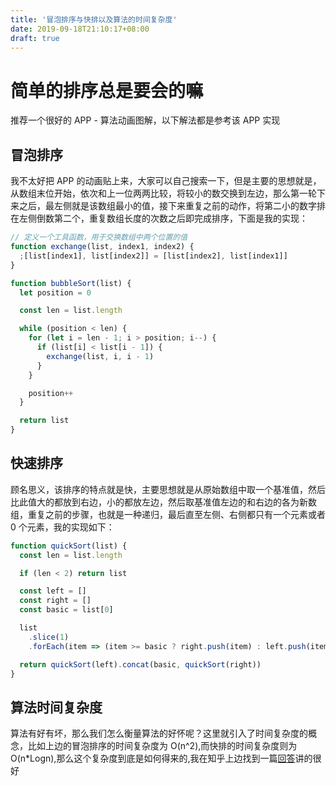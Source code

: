 ```yaml
---
title: '冒泡排序与快排以及算法的时间复杂度'
date: 2019-09-18T21:10:17+08:00
draft: true
---
```


# 简单的排序总是要会的嘛

推荐一个很好的 APP - 算法动画图解，以下解法都是参考该 APP 实现

## 冒泡排序

我不太好把 APP 的动画贴上来，大家可以自己搜索一下，但是主要的思想就是，从数组末位开始，依次和上一位两两比较，将较小的数交换到左边，那么第一轮下来之后，最左侧就是该数组最小的值，接下来重复之前的动作，将第二小的数字排在左侧倒数第二个，重复数组长度的次数之后即完成排序，下面是我的实现：

```javascript
// 定义一个工具函数，用于交换数组中两个位置的值
function exchange(list, index1, index2) {
  ;[list[index1], list[index2]] = [list[index2], list[index1]]
}

function bubbleSort(list) {
  let position = 0

  const len = list.length

  while (position < len) {
    for (let i = len - 1; i > position; i--) {
      if (list[i] < list[i - 1]) {
        exchange(list, i, i - 1)
      }
    }

    position++
  }

  return list
}
```

## 快速排序

顾名思义，该排序的特点就是快，主要思想就是从原始数组中取一个基准值，然后比此值大的都放到右边，小的都放左边，然后取基准值左边的和右边的各为新数组，重复之前的步骤，也就是一种递归，最后直至左侧、右侧都只有一个元素或者 0 个元素，我的实现如下：

```javascript
function quickSort(list) {
  const len = list.length

  if (len < 2) return list

  const left = []
  const right = []
  const basic = list[0]

  list
    .slice(1)
    .forEach(item => (item >= basic ? right.push(item) : left.push(item)))

  return quickSort(left).concat(basic, quickSort(right))
}
```

## 算法时间复杂度

算法有好有坏，那么我们怎么衡量算法的好怀呢？这里就引入了时间复杂度的概念，比如上边的冒泡排序的时间复杂度为 O(n^2),而快排的时间复杂度则为 O(n\*Logn),那么这个复杂度到底是如何得来的,我在知乎上边找到一篇[回答](https://www.zhihu.com/question/21387264/answer/422323594)讲的很好

